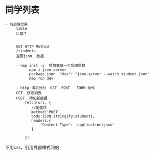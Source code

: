 #  同学列表
    - 前后端分离
         table
         后端？


         GET HTTP Method
         /students
         返回json  数据

         - nmp init -y  项目变成一个后端项目
               npm i json-server
               package.json  "dev": "json-server --watch student.json"
               nmp run dev
         
         - http 请求分为  GET  POST   FORM 动作
         GET  获取列表
         POST  添加新数据
             fetch(url, {
                //配置项
                method:'POST',
                body:JSON.stringify(student),
                headers:{
                    'Content-Type': 'application/json'
                }

             })

 <link href="https://cdn.bootcdn.net/ajax/libs/twitter-bootstrap/5.2.3/css/bootstrap.min.css" rel="stylesheet">
 不用css，引用外部样式网站